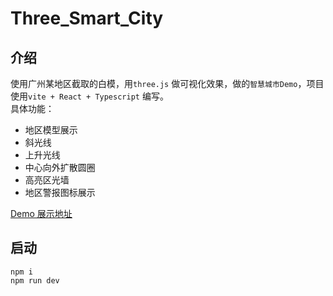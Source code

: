 # Three_Smart_City

## 介绍

使用广州某地区截取的白模，用`three.js` 做可视化效果，做的`智慧城市Demo`，项目使用`vite + React + Typescript` 编写。  
具体功能：

- 地区模型展示
- 斜光线
- 上升光线
- 中心向外扩散圆圈
- 高亮区光墙
- 地区警报图标展示

[Demo 展示地址](https://emiliazhen.github.io/three_smart_city/)

## 启动

```
npm i
npm run dev
```
